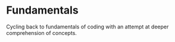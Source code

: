 # Fundamentals
Cycling back to fundamentals of coding with an attempt at deeper comprehension of concepts.
